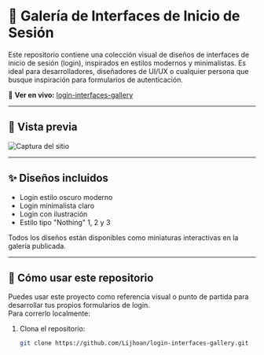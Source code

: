 # 🎨 Galería de Interfaces de Inicio de Sesión

Este repositorio contiene una colección visual de diseños de interfaces de inicio de sesión (login), inspirados en estilos modernos y minimalistas. Es ideal para desarrolladores, diseñadores de UI/UX o cualquier persona que busque inspiración para formularios de autenticación.

🔗 **Ver en vivo:** [login-interfaces-gallery](https://lijhoan.github.io/login-interfaces-gallery/)

---

## 📸 Vista previa

![Captura del sitio](https://lijhoan.github.io/login-interfaces-gallery/dark_mode_login.png)

---

## ✨ Diseños incluidos

- Login estilo oscuro moderno
- Login minimalista claro
- Login con ilustración
- Estilo tipo "Nothing" 1, 2 y 3

Todos los diseños están disponibles como miniaturas interactivas en la galería publicada.

---

## 🚀 Cómo usar este repositorio

Puedes usar este proyecto como referencia visual o punto de partida para desarrollar tus propios formularios de login.  
Para correrlo localmente:

1. Clona el repositorio:
   ```bash
   git clone https://github.com/Lijhoan/login-interfaces-gallery.git
